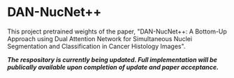 # DAN-NucNet++
This project pretrained weights of the paper, "DAN-NucNet++: A Bottom-Up Approach using Dual Attention Network for Simultaneous Nuclei Segmentation and Classification in Cancer Histology Images".

___The respository is currently being updated. Full implementation will be publically available upon completion of update and paper acceptance.___
